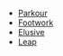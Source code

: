 -  [Parkour](/SkillSystem/Specialties/Parkour.md)
- [Footwork](/SkillSystem/Specialties/Footwork.md)
- [Elusive](/SkillSystem/Specialties/Elusive.md)
- [Leap](/SkillSystem/Specialties/Leap.md)